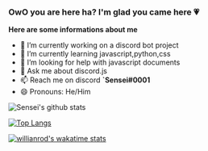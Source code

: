 ### OwO you are here ha? I'm glad you came here 💗

**Here are some informations about me**

- 🔭 I’m currently working on a discord bot project
- 🌱 I’m currently learning javascript,python,css
- 🤔 I’m looking for help with javascript documents
- 💬 Ask me about discord.js 
- 📫 Reach me on discord **`Sensei#0001**
- 😄 Pronouns: He/Him

![Sensei's github stats](https://github-readme-stats.vercel.app/api?username=Sensei-911&show_icons=true&theme=radical)

[![Top Langs](https://github-readme-stats.vercel.app/api/top-langs/?username=Sensei-911)](https://github.com/Sensei-911/github-readme-stats)

[![willianrod's wakatime stats](https://github-readme-stats.vercel.app/api/wakatime?username=SenseiChanIsHere123)](https://github.com/Sensei-911/github-readme-stats)

